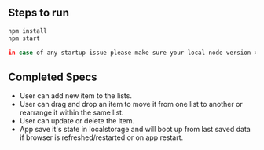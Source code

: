 ## Steps to run

```sh
npm install
npm start

in case of any startup issue please make sure your local node version >= 10.16.0
```


## Completed Specs

- User can add new item to the lists.
- User can drag and drop an item to move it from one list to another or rearrange it within the same list.
- User can update or delete the item.
- App save it's state in localstorage and will boot up from last saved data if browser is refreshed/restarted or on app restart.
